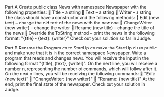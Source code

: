 Part A
Create public class News with namespace Newspaper with the following properties:
 Title – a string
 Text – a string
 Writer – a string
The class should have a constructor and the following methods:
 Edit (new text) – change the old text of the news with the new one
 ChangeWriter (new writer) – change the writer
 Rename (new title) – change the title of the news
 Override the ToString method – print the news in the following format:
"{title} ‐ {text}: {writer}"
Check out your solution so far in Judge.

Part B
Rename the Program.cs to StartUp.cs make the StartUp class public and make sure that it is in the correct
namespace Newspaper.
Write a program that reads and changes news. You will receive the input in the following format "{title}, {text},
{writer}". On the next line, you will receive a number n, representing the number of commands, which will follow
after it. On the next n lines, you will be receiving the following commands:
 "Edit: {new text}"
 "ChangeWriter: {new writer}"
 "Rename: {new title}"
At the end, print the final state of the newspaper.
Check out your solution in Judge.
